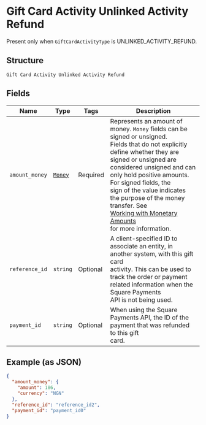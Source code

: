 
# Gift Card Activity Unlinked Activity Refund

Present only when `GiftCardActivityType` is UNLINKED_ACTIVITY_REFUND.

## Structure

`Gift Card Activity Unlinked Activity Refund`

## Fields

| Name | Type | Tags | Description |
|  --- | --- | --- | --- |
| `amount_money` | [`Money`](../../doc/models/money.md) | Required | Represents an amount of money. `Money` fields can be signed or unsigned.<br>Fields that do not explicitly define whether they are signed or unsigned are<br>considered unsigned and can only hold positive amounts. For signed fields, the<br>sign of the value indicates the purpose of the money transfer. See<br>[Working with Monetary Amounts](https://developer.squareup.com/docs/build-basics/working-with-monetary-amounts)<br>for more information. |
| `reference_id` | `string` | Optional | A client-specified ID to associate an entity, in another system, with this gift card<br>activity. This can be used to track the order or payment related information when the Square Payments<br>API is not being used. |
| `payment_id` | `string` | Optional | When using the Square Payments API, the ID of the payment that was refunded to this gift<br>card. |

## Example (as JSON)

```json
{
  "amount_money": {
    "amount": 186,
    "currency": "NGN"
  },
  "reference_id": "reference_id2",
  "payment_id": "payment_id0"
}
```

